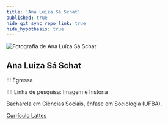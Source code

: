 ```yaml
---
title: 'Ana Luíza Sá Schat'
published: true
hide_git_sync_repo_link: true
hide_hypothesis: true
---
```


![Fotografia de Ana Luíza Sá Schat](../../imgs/AnaLuizaSaSchat.jpg?resize=400&classes=center,s-circle)

## Ana Luíza Sá Schat

!!! Egressa

!!!! Linha de pesquisa: Imagem e história

 Bacharela em Ciências Sociais, ênfase em Sociologia (UFBA).

[Currículo Lattes](http://lattes.cnpq.br/8634929648147847?classes=btn,btn-primary,btn-lg&target=_blank)
